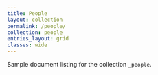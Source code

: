 ```yaml
---
title: People
layout: collection
permalink: /people/
collection: people
entries_layout: grid
classes: wide
---
```


Sample document listing for the collection `_people`.
